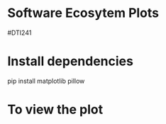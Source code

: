 # Software Ecosytem Plots 
#DTI241

# Install dependencies
pip install matplotlib pillow

# To view the plot
